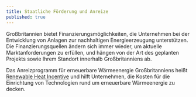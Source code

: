 ```yaml
---
title: Staatliche Förderung und Anreize
published: true
---
```


Großbritannien bietet Finanzierungsmöglichkeiten, die Unternehmen bei der Entwicklung von Anlagen zur nachhaltigen Energieerzeugung unterstützen. Die Finanzierungsquellen ändern sich immer wieder, um aktuelle Marktanforderungen zu erfüllen, und hängen von der Art des geplanten Projekts sowie Ihrem Standort innerhalb Großbritanniens ab.

Das Anreizprogramm für erneuerbare Wärmeenergie Großbritanniens heißt [Renewable Heat Incentive](https://www.ofgem.gov.uk/environmental-programmes/domestic-rhi) und hilft Unternehmen, die Kosten für die Einrichtung von Technologien rund um erneuerbare Wärmeenergie zu decken.
